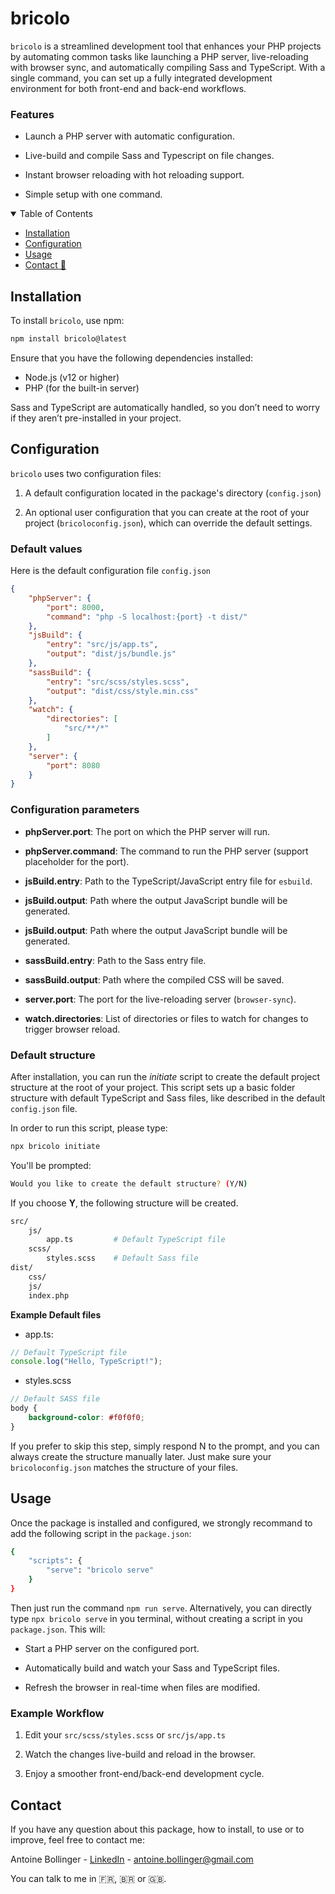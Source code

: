 # bricolo

```bricolo``` is a streamlined development tool that enhances your PHP projects by automating common tasks like launching a PHP server, live-reloading with browser sync, and automatically compiling Sass and TypeScript. With a single command, you can set up a fully integrated development environment for both front-end and back-end workflows.

### Features

- Launch a PHP server with automatic configuration.

- Live-build and compile Sass and Typescript on file changes.

- Instant browser reloading with hot reloading support.

- Simple setup with one command.


<details open="open">
    <summary>Table of Contents</summary>
    <ul>
        <li><a href="#installation">Installation</a></li>
        <li><a href="#configuration">Configuration</a></li>
        <li><a href="#usage">Usage</a></li>
        <li><a href="#contact">Contact 📧</a></li>
    </ul>
</details>

## Installation

To install ```bricolo```, use npm:

```bash
npm install bricolo@latest
``` 

Ensure that you have the following dependencies installed:

- Node.js (v12 or higher)
- PHP (for the built-in server)

Sass and TypeScript are automatically handled, so you don’t need to worry if they aren’t pre-installed in your project.

## Configuration

```bricolo``` uses two configuration files: 

1. A default configuration located in the package's directory (```config.json```)

2. An optional user configuration that you can create at the root of your project (```bricoloconfig.json```), which can override the default settings.

### Default values

Here is the default configuration file ```config.json```

```json
{
    "phpServer": {
        "port": 8000,
        "command": "php -S localhost:{port} -t dist/"
    },
    "jsBuild": {
        "entry": "src/js/app.ts",
        "output": "dist/js/bundle.js"
    },
    "sassBuild": {
        "entry": "src/scss/styles.scss",
        "output": "dist/css/style.min.css"
    },
    "watch": {
        "directories": [
            "src/**/*"
        ]
    },
    "server": {
        "port": 8080
    }
}
```

### Configuration parameters

- **phpServer.port**: The port on which the PHP server will run.

- **phpServer.command**: The command to run the PHP server (support placeholder for the port).

- **jsBuild.entry**: Path to the TypeScript/JavaScript entry file for ```esbuild```.

- **jsBuild.output**: Path where the output JavaScript bundle will be generated.

- **jsBuild.output**: Path where the output JavaScript bundle will be generated.

- **sassBuild.entry**: Path to the Sass entry file.

- **sassBuild.output**: Path where the compiled CSS will be saved.

- **server.port**: The port for the live-reloading server (```browser-sync```).

- **watch.directories**: List of directories or files to watch for changes to trigger browser reload.

### Default structure

After installation, you can run the *initiate* script to create the default project structure at the root of your project. This script sets up a basic folder structure with default TypeScript and Sass files, like described in the default ```config.json``` file.

In order to run this script, please type: 

```bash
npx bricolo initiate
``` 

You'll be prompted: 

```bash
Would you like to create the default structure? (Y/N)
```

If you choose **Y**, the following structure will be created. 

```bash 
src/
    js/
        app.ts         # Default TypeScript file
    scss/
        styles.scss    # Default Sass file
dist/
    css/
    js/
    index.php
```

**Example Default files**

- app.ts:
```typescript
// Default TypeScript file
console.log("Hello, TypeScript!");
```

- styles.scss
```scss
// Default SASS file
body {
    background-color: #f0f0f0;
}
```

If you prefer to skip this step, simply respond N to the prompt, and you can always create the structure manually later. Just make sure your ```bricoloconfig.json``` matches the structure of your files.

## Usage

Once the package is installed and configured, we strongly recommand to add the following script in the ```package.json```: 

```bash
{
    "scripts": {
        "serve": "bricolo serve"
    }
}
```

Then just run the command ```npm run serve```. Alternatively, you can directly type ```npx bricolo serve``` in you terminal, without creating a script in you ```package.json```. This will: 

- Start a PHP server on the configured port.

- Automatically build and watch your Sass and TypeScript files.

- Refresh the browser in real-time when files are modified.

### Example Workflow

1. Edit your ```src/scss/styles.scss``` or ```src/js/app.ts```

2. Watch the changes live-build and reload in the browser.

3. Enjoy a smoother front-end/back-end development cycle.

## Contact

If you have any question about this package, how to install, to use or to improve, feel free to contact me:

Antoine Bollinger - [LinkedIn](https://www.linkedin.com/in/antoinebollinger/) - [antoine.bollinger@gmail.com](mailto:antoine.bollinger@gmail.com)

You can talk to me in 🇫🇷, 🇧🇷 or 🇬🇧.
